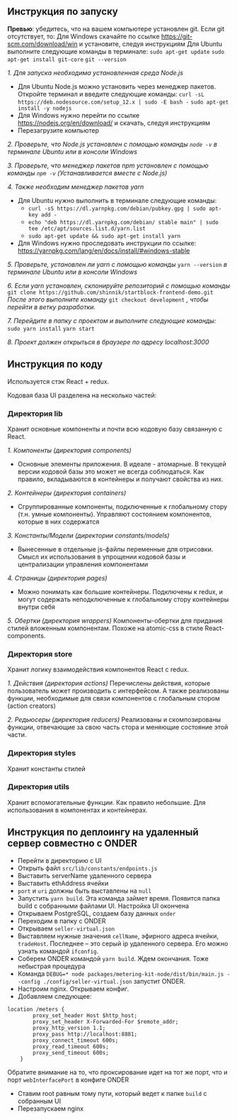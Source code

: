 ## Инструкция по запуску

**Превью**: убедитесь, что на вашем компьютере установлен git. Если git отсутствует, то:
 Для Windows скачайте по ссылке https://git-scm.com/download/win и установите, следуя инструкциям
 Для Ubuntu выполните следующие команды в терминале:
  `sudo apt-get update`
  `sudo apt-get install git-core`
  `git --version`

*1. Для запуска необходима установленная среда Node.js*
  - Для Ubuntu Node.js можно установить через менеджер пакетов. Откройте терминал и введите следующие команды:
    `curl -sL https://deb.nodesource.com/setup_12.x | sudo -E bash -`
    `sudo apt-get install -y nodejs`
  - Для Windows нужно перейти по ссылке https://nodejs.org/en/download/ и скачать, следуя инструкциям
  - Перезагрузите компьютер

*2. Проверьте, что Node.js установлен с помощью команды `node -v` в терминале Ubuntu или в консоли Windows*

*3. Проверьте, что менеджер пакетов npm установлен с помощью команды `npm -v` (Устанавливается вместе с Node.js)*

*4. Также необходим менеджер пакетов yarn*
 - Для Ubuntu нужно выполнить в терминале следующие команды:
    - `curl -sS https://dl.yarnpkg.com/debian/pubkey.gpg | sudo apt-key add -`
    - `echo "deb https://dl.yarnpkg.com/debian/ stable main" | sudo tee /etc/apt/sources.list.d/yarn.list`
    - `sudo apt-get update && sudo apt-get install yarn`
 - Для Windows нужно проследовать инструкции по ссылке:
  https://yarnpkg.com/lang/en/docs/install/#windows-stable

*5. Проверьте, установлен ли yarn с помощью команды* `yarn --version` *в терминале Ubuntu или в консоли Windows*

*6. Если yarn установлен, склонируйте репозиторий с помощью команды* `git clone https://github.com/shinnik/startblock-frontend-demo.git`
*После этого выполните команду* `git checkout development` *, чтобы перейти в ветку разработки.*

*7. Перейдите в папку с проектом и выполните следующие команды:*
 `sudo yarn install`
 `yarn start`
 
*8. Проект должен открыться в браузере по адресу localhost:3000*

## Инструкция по коду

Используется стэк React + redux.

Кодовая база UI разделена на несколько частей:

### Директория lib

Хранит основные компоненты и почти всю кодовую базу связанную с React.

*1. Компоненты (директория components)*
  - Основные элементы приложения. В идеале - атомарные. В текущей версии кодовой базы это может не всегда соблюдаться. Как правило, вкладываются в контейнеры и получают свойства из них.

*2. Контейнеры (директория containers)*
  - Сгруппированные компоненты, подключенные к глобальному стору (т.н. умные компоненты). Управляют состоянием компонентов,   которые в них содержатся

*3. Константы/Модели (директории constants/models)*
  - Вынесенные в отдельные js-файлы переменные для отрисовки. Смысл их использования в упрощении кодовой базы и централизации управления компонентами 

*4. Страницы (директория pages)*
  - Можно понимать как большие контейнеры. Подключены к redux, и могут содержать неподключенные к глобальному стору контейнеры внутри себя

*5. Обертки (директория wrappers)*
  Компоненты-обертки для придания стилей вложенным компонентам. Похоже на atomic-css в стиле React-components.

### Директория store

Хранит логику взаимодействия компонентов React с redux.

*1. Действия (директория actions)*
  Перечислены действия, которые пользователь может производить с интерфейсом. А также реализованы функции, необходимые для связи компонентов с глобальным стором (action creators)
  
*2. Редьюсеры (директория reducers)*
  Реализованы и скомпозированы функции, отвечающие за свою часть стора и меняющие состояние этой части.
  
### Директория styles

Хранит константы стилей

### Директория utils

Хранит вспомогательные функции. Как правило небольшие. Для использования в компонентах и контейнерах.

## Инструкция по деплоингу на удаленный сервер совместно с ONDER
* Перейти в директорию с UI
* Открыть файл `src/lib/constants/endpoints.js`
* Выставить serverName удаленного сервера
* Выставить ethAddress ячейки
* `port` и `uri` должны быть выставлены на `null`
* Запустить `yarn build`. Эта команда займет время. Появится папка build с собранными файлами UI. Настройка UI окончена
* Открываем PostgreSQL, создаем базу данных `onder`
* Переходим в папку с ONDER
* Открываем `seller-virtual.json`
* Выставляем нужные значения `cellName`, эфирного адреса ячейки, `tradeHost`. Последнее – это серый ip удаленного сервера. Его можно узнать командой `ifconfig`.
* Соберем ONDER командой `yarn build`. Ждем окончания. Тоже небыстрая процедура
* Команда `DEBUG=* node packages/metering-kit-node/dist/bin/main.js --config ./config/seller-virtual.json` запустит ONDER.
* Настроим nginx. Открываем конфиг.
* Добавляем следующее:

```
location /meters {
        proxy_set_header Host $http_host;
        proxy_set_header X-Forwarded-For $remote_addr;
        proxy_http_version 1.1;
        proxy_pass http://localhost:8881;	
        proxy_connect_timeout 600s;
        proxy_read_timeout 600s;
        proxy_send_timeout 600s;
    }
```

Обратите внимание на то, что проксирование идет на тот же порт, что и порт `webInterfacePort` в конфиге ONDER
* Ставим root равным тому пути, который ведет к папке `build` с собранным UI
* Перезапускаем nginx

